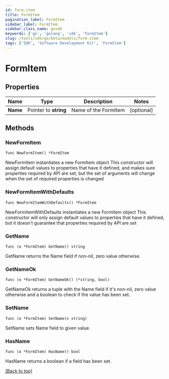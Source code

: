 ```yaml
---
id: form-item
title: FormItem
pagination_label: FormItem
sidebar_label: FormItem
sidebar_class_name: gosdk
keywords: ['go', 'golang', 'sdk', 'FormItem'] 
slug: /tools/sdk/go/beta/models/form-item
tags: ['SDK', 'Software Development Kit', 'FormItem']
---
```


# FormItem

## Properties

Name | Type | Description | Notes
------------ | ------------- | ------------- | -------------
**Name** | Pointer to **string** | Name of the FormItem | [optional] 

## Methods

### NewFormItem

`func NewFormItem() *FormItem`

NewFormItem instantiates a new FormItem object
This constructor will assign default values to properties that have it defined,
and makes sure properties required by API are set, but the set of arguments
will change when the set of required properties is changed

### NewFormItemWithDefaults

`func NewFormItemWithDefaults() *FormItem`

NewFormItemWithDefaults instantiates a new FormItem object
This constructor will only assign default values to properties that have it defined,
but it doesn't guarantee that properties required by API are set

### GetName

`func (o *FormItem) GetName() string`

GetName returns the Name field if non-nil, zero value otherwise.

### GetNameOk

`func (o *FormItem) GetNameOk() (*string, bool)`

GetNameOk returns a tuple with the Name field if it's non-nil, zero value otherwise
and a boolean to check if the value has been set.

### SetName

`func (o *FormItem) SetName(v string)`

SetName sets Name field to given value.

### HasName

`func (o *FormItem) HasName() bool`

HasName returns a boolean if a field has been set.


[[Back to top]](#) 


